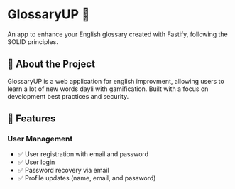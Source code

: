 # GlossaryUP 🧠

An app to enhance your English glossary created with Fastify, following the SOLID principles.

## 🧾 About the Project

GlossaryUP is a web application for english improvment, allowing users to learn a lot of new words dayli with gamification. Built with a focus on development best practices and security.

## 🚀 Features

### User Management
- ✅ User registration with email and password
- ✅ User login
- ✅ Password recovery via email
- ✅ Profile updates (name, email, and password)


